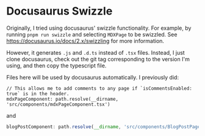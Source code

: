 # Docusaurus Swizzle

Originally, I tried using docusaurus' swizzle functionality. For example, by running `pnpm run swizzle` and selecting `MDXPage` to be swizzled. See https://docusaurus.io/docs/2.x/swizzling for more information.

However, it generates `.js` and `.d.ts` instead of `.tsx` files. Instead, I just clone docusaurus, check out the git tag corresponding to the version I'm using, and then copy the typescript file.

Files here will be used by docusaurus automatically. I previously did:
```
// This allows me to add comments to any page if `isCommentsEnabled: true` is in the header.
mdxPageComponent: path.resolve(__dirname, 'src/components/mdxPageComponent.tsx')
```

and

```js
blogPostComponent: path.resolve(__dirname, 'src/components/BlogPostPage.tsx')
```